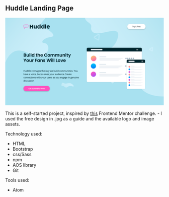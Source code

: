 ## Huddle Landing Page

![Design preview for the Huddle landing page with alternating feature blocks coding challenge](./images/huddle.png)

This is a self-started project, inspired by [this](https://www.frontendmentor.io/challenges/huddle-landing-page-with-alternating-feature-blocks-5ca5f5981e82137ec91a5100) Frontend Mentor challenge. - I used the free design in .jpg as a guide and the available logo and image assets.

Technology used:

- HTML
- Bootstrap
- css/Sass
- npm
- AOS library
- Git

Tools used:

- Atom
